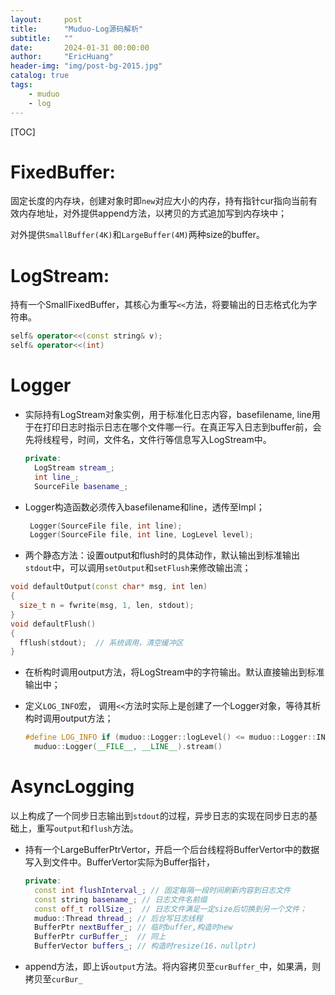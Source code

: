 ```yaml
---
layout:     post
title:      "Muduo-Log源码解析"
subtitle:   ""
date:       2024-01-31 00:00:00
author:     "EricHuang"
header-img: "img/post-bg-2015.jpg"
catalog: true
tags:
    - muduo
    - log
---
```


[TOC]

# FixedBuffer:

固定长度的内存块，创建对象时即`new`对应大小的内存，持有指针cur指向当前有效内存地址，对外提供append方法，以拷贝的方式追加写到内存块中；

对外提供`SmallBuffer(4K)`和`LargeBuffer(4M)`两种size的buffer。

# LogStream:

持有一个SmallFixedBuffer，其核心为重写`<<`方法，将要输出的日志格式化为字符串。

```c++
self& operator<<(const string& v);
self& operator<<(int)
```

# Logger

* 实际持有LogStream对象实例，用于标准化日志内容，basefilename, line用于在打印日志时指示日志在哪个文件哪一行。在真正写入日志到buffer前，会先将线程号，时间，文件名，文件行等信息写入LogStream中。

  ```c++
  private:
  	LogStream stream_;  
  	int line_;
  	SourceFile basename_;
  ```

* Logger构造函数必须传入basefilename和line，透传至Impl；

  ```C++
   Logger(SourceFile file, int line);
   Logger(SourceFile file, int line, LogLevel level);
  ```

*  两个静态方法：设置output和flush时的具体动作，默认输出到标准输出`stdout`中，可以调用`setOutput`和`setFlush`来修改输出流；

  ```C++
  void defaultOutput(const char* msg, int len)
  {
    size_t n = fwrite(msg, 1, len, stdout);
  }
  void defaultFlush()
  {
    fflush(stdout);  // 系统调用，清空缓冲区
  }
  ```

* 在析构时调用output方法，将LogStream中的字符输出。默认直接输出到标准输出中；

* 定义`LOG_INFO`宏， 调用`<<`方法时实际上是创建了一个Logger对象，等待其析构时调用output方法；

  ```c++
  #define LOG_INFO if (muduo::Logger::logLevel() <= muduo::Logger::INFO) \
    muduo::Logger(__FILE__, __LINE__).stream()
  ```

# AsyncLogging

以上构成了一个同步日志输出到`stdout`的过程，异步日志的实现在同步日志的基础上，重写`output`和`flush`方法。

* 持有一个LargeBufferPtrVertor，开启一个后台线程将BufferVertor中的数据写入到文件中。BufferVertor实际为Buffer指针，

  ```C++
  private:
  	const int flushInterval_; // 固定每隔一段时间刷新内容到日志文件
  	const string basename_; // 日志文件名前缀
  	const off_t rollSize_;	// 日志文件满足一定size后切换到另一个文件；
  	muduo::Thread thread_; // 后台写日志线程
  	BufferPtr nextBuffer_; // 临时buffer,构造时new
  	BufferPtr curBuffer_;  // 同上
  	BufferVector buffers_; // 构造时resize(16，nullptr)
  ```

* append方法，即上诉`output`方法。将内容拷贝至`curBuffer_`中，如果满，则拷贝至`curBur_`
